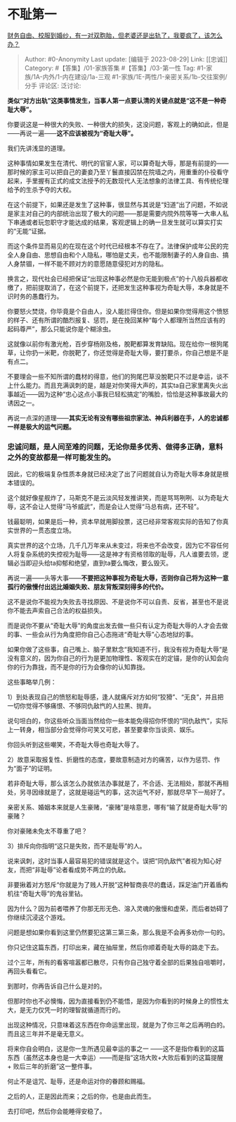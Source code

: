 # 不耻第一
[财务自由、校服到婚纱，有一对双胞胎，但老婆还是出轨了，我要疯了，该怎么办？](https://www.zhihu.com/question/611802344/answer/3173640243)

> Author: #0-Anonymity
> Last update: [编辑于 2023-08-29]
> Link: [[忠诚]]
> Category: #【答集】/01-家族答集 #【答集】/03-第一性
> Tag: #1-家族/1A-内外/1-内在建设/1a-三观 #1-家族/1E-两性/1-亲密关系/1b-交往案例/分手
> 评论区:
> 泛讨论:

**类似“对方出轨”这类事情发生，当事人第一点要认清的关键点就是“这不是一种奇耻大辱”。**

你要说这是一种很大的失败、一种很大的损失，这没问题，客观上的确如此，但是——再说一遍——**这不应该被视为“奇耻大辱”。**

我们先讲浅显的道理。

这种事情如果发生在清代、明代的官宦人家，可以算奇耻大辱，那是有前提的——那时候的家主可以把自己的妻妾乃至丫鬟直接囚禁在院墙之内，用重重的仆役看守起来，手里握有正式的成文法授予的无数现代人无法想象的法律工具、有传统伦理给予的生杀予夺的大权。

在这个前提下，如果还是发生了这种事，很显然与其说是“妇道”出了问题，不如说是家主对自己的内部统治出现了极大的问题——那是需要内院外院等等一大串人私下串通或者玩忽职守才能达成的结果，客观逻辑上的确一旦发生就可以算实打实的“无能“证据。

而这个条件显而易见的在现在这个时代已经根本不存在了。法律保护成年公民的完全人身自由、思想自由和个人隐私，哪怕是丈夫，也不能限制妻子的人身自由、搞人身禁锢，一样不能不顾对方的意愿随意侵犯对方的隐私。

换言之，现代社会已经把保证“出现这种事必然是你无能到极点”的十八般兵器都收缴了，把前提取消了，在这个前提下，还把发生这种事视为奇耻大辱，本身就是不识时务的愚蠢行为。

你要怒火焚烧，你毕竟是个自由人，没人能拦得住你。但是如果你觉得用这个愤怒的样子、还有所谓的酷烈报复、惩罚，是在挽回某种“每个人都理所当然应该有的起码尊严”，那么只能说你是个糊涂虫。

这就像以前你有激光枪，百步穿杨刚及格，脫靶都算发育缺陷。现在给你一根狗尾草，让你扔一米靶，你脱靶了，你还觉得是奇耻大辱，要打要杀，你自己想是不是有点二。

不要理会一些不知所谓的蠢材的得意，他们的狗尾巴草没脫靶只不过是幸运，谈不上什么能力。而且充满讽刺的是，越是对你笑得大声的，其实ta自己家里离失火出事越近——因为这种“忠心这点小事我已轻松搞定”的嘴脸，恰恰是这种事故最大的诱因之一。

再说一点深的道理——**其实无论有没有哪些祖宗家法、神兵利器在手，人的忠诚都一样是极大的运气问题。**

### **忠诚问题，是人间至难的问题，无论你是多优秀、做得多正确，意料之外的变故都是一样可能发生的**。 ###

因此，它的极端复杂性质本身就已经决定了出了问题就自认为奇耻大辱本身就是根本错误的。

这个就好像星舰炸了，马斯克不是云淡风轻发推讲笑，而是骂骂咧咧、以为奇耻大辱，这不会让人觉得“马爷威武”，而是会让人觉得“马总有病，还不轻”。

钱最聪明，如果是后一种，资本早就用脚投票，这已经非常客观实际的告知了你真实世界的一贯态度立场。

真实世界的这个立场，几千几万年来从未变过，将来也不会改变，因为它不容任何人将复杂系统的失控视为耻辱——这是神才有资格领取的耻辱，凡人谁要去领，逻辑必当即迎头给ta抑郁和绝望，直到ta要么悔改，要么毁灭。

再说一遍——头等大事——**不要把这种事视为奇耻大辱，否则你自己将为这种一意孤行的傲慢付出远比婚姻失败、朋友背叛深刻得多的代价。**

这不是说你不能视为失败去寻找原因、不是说你不可以自责、反省，甚至也不是说你不能去声索自己合法的权益损失。

而是说你不要从“奇耻大辱”的角度出发去做一些只有认定为奇耻大辱的人才会去做的事、一些会从行为角度把你自己心态拖进“奇耻大辱”心态地狱的事。

如果你做了这些事，自己嘴上、脑子里默念“我知道不行，我没有视为奇耻大辱“是没有意义的，因为你自己的行为是更加物理性、客观实在的定锚，是你的认知会向你的行为靠拢，而不是你的行为会像你的认知靠拢。

这些事略举几例：

1）到处表现自己的愤怒和耻辱感，逢人就痛斥对方如何“狡猾”、“无良”，并且把一切你觉得不够痛恨、不够同仇敌忾的人拉黑、抛弃。

说句坦白的，你这些听众当面当然给你一些本能免得招你怀恨的“同仇敌忾”，实际上一转身，相当部分会觉得你可笑又可悲，甚至要拿你当谈资、娱乐。

你回头听到这些嘲笑，不奇耻大辱也奇耻大辱了。

2）故意采取报复性、折磨性的态度，要故意制造对方的痛苦，以作为惩罚、作为“面子”的证明。

若非奇耻大辱，那么该怎么办就依法办事就是了，不合适、无法相处，那就不再相处，另寻因缘就是了，这就是碰运气的事，这次运气不好，那就尽早下一局好了。

亲密关系、婚姻本来就是人生豪赌，“豪赌”是啥意思，哪有“输了就是奇耻大辱”的豪赌？

你对豪赌未免太不尊重了吧？

3）排斥向你指明“这只是失败，而不是耻辱”的人。

说来讽刺，这时当事人最容易犯的错误就是这个。误把“同仇敌忾”者视为知心好友，而把“非耻辱”论者看成势不两立的仇敌。

非要揪着对方怒斥“你就是为了贱人开脱”这种智商丧尽的蠢话，踩足油门开着盾构机往“奇耻大辱”的鬼谷里钻。

因为什么？因为前者喂养了你那无形无色、溶入灵魂的傲慢和虚荣，而后者妨碍了你继续沉浸这个游戏。

问题是想如果你看到这里仍然要犯这第三第三条，那么我是不会再多劝你一句的。

你只记住这篇东西，打印出来，藏在抽屉里，然后你顺着奇耻大辱的路走下去。

过个三年，所有的看客喧嚣都已散尽，只有你自己独守着全部的后果独自咀嚼时，再回头看看它。

到那时，你再告诉自己什么是对的。

但那时你也不必懊悔，因为直接看到仍不能悟，是因为你看到的时候身上的惯性太大，是无力仅凭一时的理智就循道而行的。

出现这种情况，只意味着这东西在你命运里出现，就是为了你三年之后再明白的。而且这三年并不是毫无意义。

将来你自会明白，这是你一生所遇见最幸运的事之一 ——这不是指你看到的这篇东西（虽然这本身也是一大幸运）——而是指“这场大败+大败后看到的这篇提醒 + 败后三年的折磨”这一整件事。

何止不是诅咒、耻辱，还是命运对你的眷顾和赐福。

之后的人，正是因此而来；之后的你，也是由此而生。

去打印吧，然后你会能睡得安稳了。
